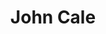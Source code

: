 ---
title: "John Cale"
summary: "Welsh musician, composer, singer, songwriter and record producer , best known as a co-founder of with . He has worked with and produced the seminal debut albums for , , and ."
image: "john-cale.jpg"
apple_music_artist_url: "https://music.apple.com/gb/artist/john-cale/476654"
wikipedia_url: "none"
---